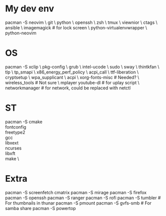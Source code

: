 # My dev env

pacman -S neovim
    \ git
    \ python
    \ openssh
    \ zsh
    \ tmux
    \ viewnior
    \ ctags
    \ ansible
    \ imagemagick     # for lock screen
    \ python-virtualenvwrapper
    \ python-neovim

# OS

pacman -S xclip
    \ pkg-config
    \ grub
    \ intel-ucode
    \ sudo
    \ sway
    \ thintkfan
    \ tlp
    \ tp_smapi
    \ x86_energy_perf_policy
    \ acpi_call
    \ ttf-liberation
    \ cryptsetup
    \ wpa_supplicant
    \ acpi
    \ xorg-fonts-misc           # Needed?
    \ wireless_tools            # Not sure
    \ mplayer youtube-dl        # for uplay script
    \ networkmanager            # for network, could be replaced with netctl

# ST

pacman -S cmake \
    fontconfig \
    freetype2 \
    gcc \
    libxext \
    ncurses \
    libxft \
    make \


# Extra

pacman -S screenfetch cmatrix
pacman -S mirage
pacman -S firefox
pacman -S openssh
pacman -S ranger
pacman -S rofi
pacman -S tumbler   # For thumbnails in thunar
pacman -S pmount
pacman -S gvfs-smb  # For samba share
pacman -S powertop

